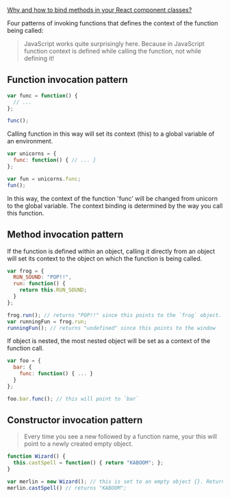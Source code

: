 [Why and how to bind methods in your React component classes?](http://reactkungfu.com/2015/07/why-and-how-to-bind-methods-in-your-react-component-classes/)

Four patterns of invoking functions that defines the context of the function being called:

> JavaScript works quite surprisingly here. Because in JavaScript function context is defined while calling the function, not while defining it! 

## Function invocation pattern
```javascript
var func = function() {
  // ...
};

func();
```
Calling function in this way will set its context (this) to a global variable of an environment.
```javascript
var unicorns = {
  func: function() { // ... }
};

var fun = unicorns.func;
fun();
```
In this way, the context of the function 'func' will be changed from unicorn to the global variable. The context binding is determined by the way you call this function.

## Method invocation pattern
If the function is defined within an object, calling it directly from an object will set its context to the object on which the function is being called.
```javascript
var frog = {
  RUN_SOUND: "POP!!",
  run: function() {
    return this.RUN_SOUND;
  }
};

frog.run(); // returns "POP!!" since this points to the `frog` object.
var runningFun = frog.run;
runningFun(); // returns "undefined" since this points to the window
```
If object is nested, the most nested object will be set as a context of the function call.
```javascript
var foo = {
  bar: {
    func: function() { ... }
  }
};

foo.bar.func(); // this will point to `bar`
```
## Constructor invocation pattern

> Every time you see a new followed by a function name, your this will point to a newly created empty object.

```javascript
function Wizard() {
  this.castSpell = function() { return "KABOOM"; };
}

var merlin = new Wizard(); // this is set to an empty object {}. Returns `this` implicitly.
merlin.castSpell() // returns "KABOOM";
```

